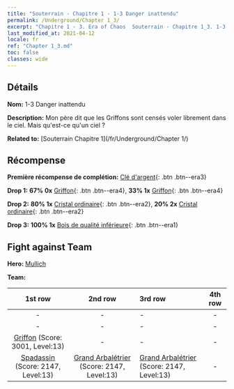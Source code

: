 ```yaml
---
title: "Souterrain - Chapitre 1 - 1-3 Danger inattendu"
permalink: /Underground/Chapter 1_3/
excerpt: "Chapitre 1 - 3. Era of Chaos  Souterrain - Chapitre 1_3. 1-3 Danger inattendu"
last_modified_at: 2021-04-12
locale: fr
ref: "Chapter 1_3.md"
toc: false
classes: wide
---
```


## Détails

 **Nom:** 1-3 Danger inattendu

 **Description:** Mon père dit que les Griffons sont censés voler librement dans le ciel. Mais qu'est-ce qu'un ciel ?

 **Related to:** [Souterrain Chapitre 1](/fr/Underground/Chapter 1/)

## Récompense

 **Première récompense de complétion:** [Clé d'argent](/fr/Items/con_693/){: .btn .btn--era3}

 **Drop 1:** **67% 0x** [Griffon](/fr/Items/unt_192/){: .btn .btn--era4}, **33% 1x** [Griffon](/fr/Items/unt_192/){: .btn .btn--era4}

 **Drop 2:** **80% 1x** [Cristal ordinaire](/fr/Items/mat_11/){: .btn .btn--era2}, **20% 2x** [Cristal ordinaire](/fr/Items/mat_11/){: .btn .btn--era2}

 **Drop 3:** **100% 1x** [Bois de qualité inférieure](/fr/Items/mat_1/){: .btn .btn--era1}


## Fight against Team
 **Hero:** [Mullich](/fr/heroes/Mullich/)

 **Team:**


  | 1st row | 2nd row | 3rd row | 4th row |
  |:----:|:----:|:----|:----:|
  | - | - | - | - |
  | - | - | - | - |
  | [Griffon](/fr/units/Griffin/) (Score: 3001, Level:13)  | - | - | - |
  | [Spadassin](/fr/units/Swordsman/) (Score: 2147, Level:13)  | [Grand Arbalétrier](/fr/units/Marksman/) (Score: 2147, Level:13)  | [Grand Arbalétrier](/fr/units/Marksman/) (Score: 2147, Level:13)  | - |


